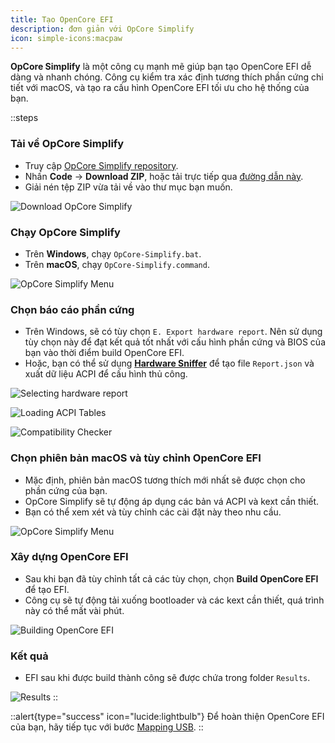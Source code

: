 ```yaml
---
title: Tạo OpenCore EFI
description: đơn giản với OpCore Simplify
icon: simple-icons:macpaw
---
```


**OpCore Simplify** là một công cụ mạnh mẽ giúp bạn tạo OpenCore EFI dễ dàng và nhanh chóng. Công cụ kiểm tra xác định tương thích phần cứng chi tiết với macOS, và tạo ra cấu hình OpenCore EFI tối ưu cho hệ thống của bạn.

::steps
### **Tải về OpCore Simplify**  
   - Truy cập [OpCore Simplify repository](https://github.com/lzhoang2801/OpCore-Simplify).  
   - Nhấn **Code** → **Download ZIP**, hoặc tải trực tiếp qua [đường dẫn này](https://github.com/lzhoang2801/OpCore-Simplify/archive/refs/heads/main.zip).  
   - Giải nén tệp ZIP vừa tải về vào thư mục bạn muốn.

   ![Download OpCore Simplify](https://i.imgur.com/mcE7OSX.png)

### **Chạy OpCore Simplify**
   - Trên **Windows**, chạy `OpCore-Simplify.bat`.
   - Trên **macOS**, chạy `OpCore-Simplify.command`.

   ![OpCore Simplify Menu](https://i.imgur.com/vTr1V9D.png)

### **Chọn báo cáo phần cứng**
   - Trên Windows, sẽ có tùy chọn `E. Export hardware report`. Nên sử dụng tùy chọn này để đạt kết quả tốt nhất với cấu hình phần cứng và BIOS của bạn vào thời điểm build OpenCore EFI.
   - Hoặc, bạn có thể sử dụng [**Hardware Sniffer**](https://github.com/lzhoang2801/Hardware-Sniffer) để tạo file `Report.json` và xuất dữ liệu ACPI để cấu hình thủ công.

   ![Selecting hardware report](https://i.imgur.com/MbRmIGJ.png)

   ![Loading ACPI Tables](https://i.imgur.com/SbL6N6v.png)

   ![Compatibility Checker](https://i.imgur.com/kuDGMmp.png)

### **Chọn phiên bản macOS và tùy chỉnh OpenCore EFI**
   - Mặc định, phiên bản macOS tương thích mới nhất sẽ được chọn cho phần cứng của bạn.
   - OpCore Simplify sẽ tự động áp dụng các bản vá ACPI và kext cần thiết.
   - Bạn có thể xem xét và tùy chỉnh các cài đặt này theo nhu cầu.

   ![OpCore Simplify Menu](https://i.imgur.com/TSk9ejy.png)

### **Xây dựng OpenCore EFI**
   - Sau khi bạn đã tùy chỉnh tất cả các tùy chọn, chọn **Build OpenCore EFI** để tạo EFI.
   - Công cụ sẽ tự động tải xuống bootloader và các kext cần thiết, quá trình này có thể mất vài phút.

   ![Building OpenCore EFI](https://i.imgur.com/deyj5de.png)

### **Kết quả**
   - EFI sau khi được build thành công sẽ được chứa trong folder `Results`.

   ![Results](https://i.imgur.com/MIPigPF.png)
::

::alert{type="success" icon="lucide:lightbulb"}
  Để hoàn thiện OpenCore EFI của bạn, hãy tiếp tục với bước [Mapping USB](/gathering-files/mapping-usb).
::